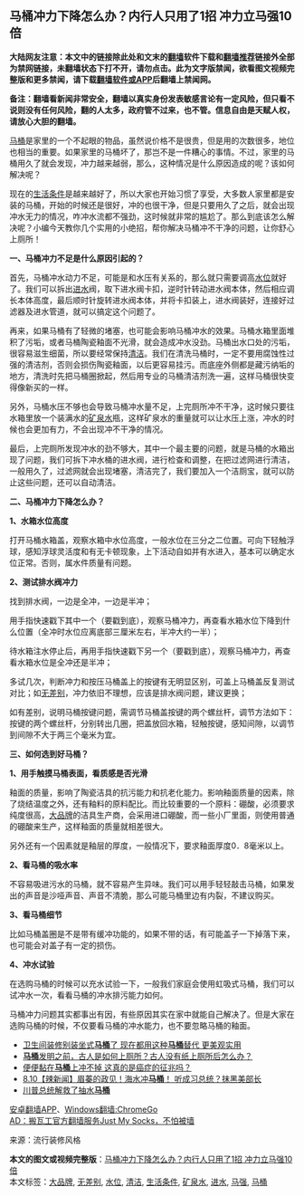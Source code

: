  <h2>马桶冲力下降怎么办？内行人只用了1招 冲力立马强10倍</h2> <p class="notice"><b>大陆网友注意：本文中的链接除此处和文末的<a href="https://github.com/bannedbook/fanqiang" >翻墙</a>软件下载和<a href="https://github.com/killgcd/justmysocks/blob/master/README.md">翻墙推荐</a>链接外全部为禁网链接，未翻墙状态下打不开，请勿点击。此为文字版禁闻，欲看图文视频完整版和更多禁闻，请下载<a href="https://github.com/bannedbook/fanqiang">翻墙软件或APP</a>后翻墙上禁闻网。</p><p>备注：翻墙看新闻非常安全，翻墙以真实身份发表敏感言论有一定风险，但只看不说则没有任何风险，翻的人太多，政府管不过来，也不管。信息自由是天赋人权，请放心大胆的翻墙。</b></p>  <div class="entry"> <p><a href="https://www.bannedbook.org/bnews/tag/%e9%a9%ac%e6%a1%b6/" class="st_tag internal_tag" rel="tag" title="标签 马桶 下的日志">马桶</a>是家里的一个不起眼的物品，虽然说价格不是很贵，但是用的次数很多，地位也相当的重要。如果家里的马桶坏了，那岂不是一件糟心的事情。不过，家里的马桶用久了就会发现，冲力越来越弱，那么，这种情况是什么原因造成的呢？该如何解决呢？</p> <p>现在的<a href="https://www.bannedbook.org/bnews/tag/%E7%94%9F%E6%B4%BB%E6%9D%A1%E4%BB%B6/" class="st_tag internal_tag" rel="tag" title="标签 生活条件 下的日志">生活条件</a>是越来越好了，所以大家也开始习惯了享受，大多数人家里都是安装的马桶，开始的时候还是很好，冲的也很干净，但是只要用久了之后，就会出现冲水无力的情况，咋冲水流都不强劲，这时候就非常的尴尬了。那么到底该怎么解决呢？小编今天教你几个实用的小绝招，帮你解决马桶冲不干净的问题，让你舒心上厕所！</p> <p></p> <p><strong>一、马桶冲力不足是什么原因引起的？</strong></p> <p>首先，马桶冲水动力不足，可能是和水压有关系的，那么就只需要调高<a href="https://www.bannedbook.org/bnews/tag/%E6%B0%B4%E4%BD%8D/" class="st_tag internal_tag" rel="tag" title="标签 水位 下的日志">水位</a>就好了。我们可以拆出<a href="https://www.bannedbook.org/bnews/tag/%E8%BF%9B%E6%B0%B4/" class="st_tag internal_tag" rel="tag" title="标签 进水 下的日志">进水</a>阀，取下进水阀卡扣，逆时针转动进水阀本体，然后相应调长本体高度，最后顺时针旋转进水阀本体，并将卡扣装上，进水阀装好，连接好过滤器及进水管道，就可以搞定这个问题了。</p> <p>再来，如果马桶有了轻微的堵塞，也可能会影响马桶冲水的效果。马桶水箱里面堆积了污垢，或者马桶陶瓷釉面不光滑，就会造成冲水没劲。马桶出水口处的污垢，很容易滋生细菌，所以要经常保持<a href="https://www.bannedbook.org/bnews/tag/%E6%B8%85%E6%B4%81/" class="st_tag internal_tag" rel="tag" title="标签 清洁 下的日志">清洁</a>。我们在清洗马桶时，一定不要用腐蚀性过强的清洁剂，否则会损伤陶瓷釉面，以后更容易挂污。而底座外侧都是藏污纳垢的地方，清洗时先把马桶圈掀起，然后用专业的马桶清洁剂洗一遍，这样马桶很快变得像新买的一样。</p> <p></p> <p>另外，马桶水压不够也会导致马桶冲水量不足，上完厕所冲不干净，这时候只要往水箱里放一个装满水的<a href="https://www.bannedbook.org/bnews/tag/%E7%9F%BF%E6%B3%89%E6%B0%B4/" class="st_tag internal_tag" rel="tag" title="标签 矿泉水 下的日志">矿泉水</a>瓶，这样矿泉水的重量就可以让水压上涨，冲水的时候也会更加有力，不会出现冲不干净的情况。</p>  <p>最后，上完厕所发现冲水的劲不够大，其中一个最主要的问题，就是马桶的水箱出现了问题，我们可拆下冲水桶的进水阀，进行检查和调整，在把过滤网进行清洁，一般用久了，过滤网就会出现堵塞，清洁完了，我们要加入一个洁厕宝，就可以防止这些问题，还可以自动清洁。</p> <p></p> <p><strong>二、马桶冲力下降怎么办？</strong></p> <p><strong>1、水箱水位高度</strong></p> <p>打开马桶水箱盖，观察水箱中水位高度，一般水位在三分之二位置。可向下轻触浮球，感知浮球灵活度和有无卡顿现象，上下活动自如并有水进入，基本可以确定水位正常。否则，属水件质量有问题。</p> <p><strong>2、测试排水阀冲力</strong></p> <p>找到排水阀，一边是全冲，一边是半冲；</p> <p>用手指快速戳下其中一个（要戳到底），观察马桶冲力，再查看水箱水位下降到什么位置（全冲时水位应离底部三厘米左右，半冲大约一半）；</p>  <p>待水箱注水停止后，再用手指快速戳下另一个（要戳到底），观察马桶冲力，再查看水箱水位是全冲还是半冲；</p> <p>多试几次，判断冲力和按压马桶盖上的按键有无明显区别，可盖上马桶盖反复测试对比；如<a href="https://www.bannedbook.org/bnews/tag/%E6%97%A0%E5%B7%AE%E5%88%AB/" class="st_tag internal_tag" rel="tag" title="标签 无差别 下的日志">无差别</a>，冲力依旧不理想，应该是排水阀问题，建议更换；</p> <p>如有差别，说明马桶按键问题，需调节马桶盖按键的两个螺丝杆，调节方法如下：按键的两个螺丝杆，分别转出几圈，把盖放回水箱，轻触按键，感知间隙，以调节到间隙不大于两三个毫米为宜。</p> <p></p> <p><strong>三、如何选到好马桶？</strong></p> <p><strong>1、用手触摸马桶表面，看质感是否光滑</strong></p> <p>釉面的质量，影响了陶瓷洁具的抗污能力和抗老化能力。影响釉面质量的因素，除了烧结温度之外，还有釉料的原料配比。而比较重要的一个原料：硼酸，必须要求纯度很高，<a href="https://www.bannedbook.org/bnews/tag/%e5%a4%a7%e5%93%81%e7%89%8c/" class="st_tag internal_tag" rel="tag" title="标签 大品牌 下的日志">大品牌</a>的洁具生产商，会采用进口硼酸，而一些小厂里面，则使用普通的硼酸来生产，这样釉面的质量就相差很大。</p> <p>另外还有一个因素就是釉层的厚度，一般情况下，要求釉面厚度0．8毫米以上。</p>  <p><strong>2、看马桶的吸水率</strong></p> <p>不容易吸进污水的马桶，就不容易产生异味。我们可以用手轻轻敲击马桶，如果发出的声音是沙哑声音、声音不清脆，那么可能马桶里边有内裂，不建议购买。</p> <p><strong>3、看马桶细节</strong></p> <p>比如马桶盖圈是不是带有缓冲功能的，如果不带的话，有可能盖子一下掉落下来，也可能会对盖子有一定的损伤。</p> <p><strong>4、冲水试验</strong></p> <p>在选购马桶的时候可以充水试验一下，一般我们家庭会使用虹吸式马桶，我们可以试冲水一次，看看马桶的冲水排污能力如何。</p> <p></p> <p>马桶冲力问题其实都事出有因，有些原因其实在家中就能自己解决了。但是大家在选购马桶的时候，不仅要看马桶的冲水能力，也不要忽略马桶的釉面。</p>  <ul class='op-related-articles' title='相关阅读'> <li><a href='https://www.bannedbook.org/bnews/lifebaike/20200904/1390869.html' target='_blank'>卫生间装修别装坐式<b>马桶</b>了 现在都用这种<b>马桶</b>替代 更美观实用</a></li> <li><a href='https://www.bannedbook.org/bnews/bannedvideo/20200629/1388019.html' target='_blank'><b>马桶</b>发明之前，古人是如何上厕所？古人没有纸上厕所后怎么办？</a></li> <li><a href='https://www.bannedbook.org/bnews/comments/20200814/1380155.html' target='_blank'>便便黏在<b>马桶</b>上冲不掉  这真的是癌症的征兆吗？</a></li> <li><a href='https://www.bannedbook.org/bnews/taiwannews/20200811/1377854.html' target='_blank'>8.10【辣新闻】眉蓁的政见！海水冲<b>马桶</b>！ 听成习总统？抹黑美部长</a></li> <li><a href='https://www.bannedbook.org/bnews/comments/20191220/1367787.html' target='_blank'>川普总统解救了抽水<b>马桶</b></a></li> </ul> <p class="texttj"> <a href="https://github.com/bannedbook/fanqiang/wiki/%E7%A6%81%E9%97%BB%E7%BD%91%E5%AE%89%E5%8D%93%E7%BF%BB%E5%A2%99%E6%96%B0%E9%97%BBAPP" target="_blank">安卓翻墙APP</a>、<a href="https://github.com/bannedbook/fanqiang/wiki/Chrome%E4%B8%80%E9%94%AE%E7%BF%BB%E5%A2%99%E5%8C%85" target="_blank">Windows翻墙:ChromeGo</a><br/> <a href="https://github.com/killgcd/justmysocks/blob/master/README.md" target="_blank">AD：搬瓦工官方翻墙服务Just My Socks，不怕被墙</a> </p><p> 来源：流行装修风格 </p><a name='sharetosocial'></a>         <div><b>本文的图文或视频完整版</b>：<a href='https://www.bannedbook.org/bnews/lifebaike/20200907/1392336.html'>马桶冲力下降怎么办？内行人只用了1招 冲力立马强10倍</a></div>  </div><!--END ENTRY--> <div class="postfooter"> <div>本文标签：<a href="https://www.bannedbook.org/bnews/tag/%e5%a4%a7%e5%93%81%e7%89%8c/" rel="tag">大品牌</a>, <a href="https://www.bannedbook.org/bnews/tag/%E6%97%A0%E5%B7%AE%E5%88%AB/" rel="tag">无差别</a>, <a href="https://www.bannedbook.org/bnews/tag/%E6%B0%B4%E4%BD%8D/" rel="tag">水位</a>, <a href="https://www.bannedbook.org/bnews/tag/%E6%B8%85%E6%B4%81/" rel="tag">清洁</a>, <a href="https://www.bannedbook.org/bnews/tag/%E7%94%9F%E6%B4%BB%E6%9D%A1%E4%BB%B6/" rel="tag">生活条件</a>, <a href="https://www.bannedbook.org/bnews/tag/%E7%9F%BF%E6%B3%89%E6%B0%B4/" rel="tag">矿泉水</a>, <a href="https://www.bannedbook.org/bnews/tag/%E8%BF%9B%E6%B0%B4/" rel="tag">进水</a>, <a href="https://www.bannedbook.org/bnews/tag/%e9%a9%ac%e5%bc%ba/" rel="tag">马强</a>, <a href="https://www.bannedbook.org/bnews/tag/%e9%a9%ac%e6%a1%b6/" rel="tag">马桶</a></div>  </div><!--END POSTFOOTER--> 